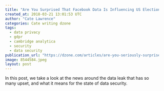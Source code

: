```yaml
---
title: "Are You Surprised That Facebook Data Is Influencing US Elections?"
created_at: 2018-03-21 13:01:53 UTC
author: "Cate Lawrence"
categories: Cate writing dzone
tags: 
  - data privacy
  - gdpr
  - cambridge analytica
  - security
  - data security
publication_url: "https://dzone.com/articles/are-you-seriously-surprised-that-facebook-data-is"
image: 8544584.jpeg
layout: post
---
```

In this post, we take a look at the news around the data leak that has so many upset, and what it means for the state of data security.

